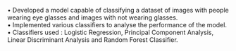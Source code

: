 • Developed a model capable of classifying a dataset of images with people wearing eye glasses and images with not wearing glasses. </br>
• Implemented various classifiers to analyse the performance of the model. </br>
• Classifiers used : Logistic Regression, Principal Component Analysis, Linear Discriminant Analysis and Random Forest Classifier. </br>
